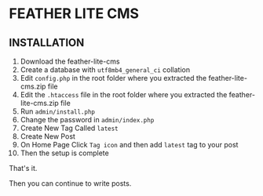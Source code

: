 # FEATHER LITE CMS

## INSTALLATION

1. Download the feather-lite-cms
2. Create a database with `utf8mb4_general_ci` collation
3. Edit `config.php` in the root folder where you extracted the feather-lite-cms.zip file
4. Edit the `.htaccess` file in the root folder where you extracted the feather-lite-cms.zip file
5. Run `admin/install.php`
6. Change the password in `admin/index.php`
7. Create New Tag Called `latest`
6. Create New Post
7. On Home Page Click `Tag icon` and then add `latest` tag to your post
8. Then the setup is complete

That's it.

Then you can continue to write posts.


